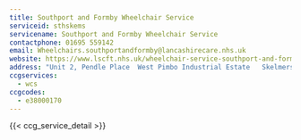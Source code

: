 ```yaml
---
title: Southport and Formby Wheelchair Service
serviceid: sthskems
servicename: Southport and Formby Wheelchair Service
contactphone: 01695 559142
email: Wheelchairs.southportandformby@lancashirecare.nhs.uk
website: https://www.lscft.nhs.uk/wheelchair-service-southport-and-formby
address: "Unit 2, Pendle Place  West Pimbo Industrial Estate   Skelmersdale  Lancashire  WN8 9PR"
ccgservices:
  - wcs
ccgcodes:
  - e38000170
---
```


{{< ccg_service_detail >}}

